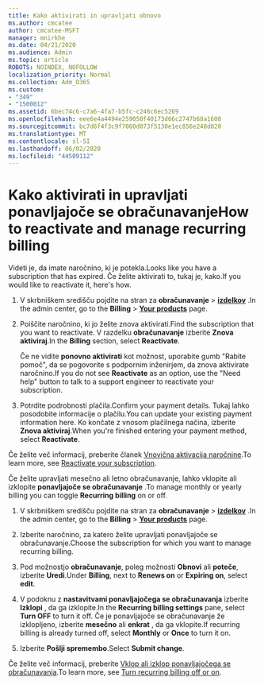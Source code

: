 ```yaml
---
title: Kako aktivirati in upravljati obnovo
ms.author: cmcatee
author: cmcatee-MSFT
manager: mnirkhe
ms.date: 04/21/2020
ms.audience: Admin
ms.topic: article
ROBOTS: NOINDEX, NOFOLLOW
localization_priority: Normal
ms.collection: Adm_O365
ms.custom:
- "349"
- "1500012"
ms.assetid: 6bec74c6-c7a6-4fa7-b5fc-c246c6ec5269
ms.openlocfilehash: eee6e4a4494e259050f40173d66c2747b68a1608
ms.sourcegitcommit: bc7d6f4f3c9f7060d073f5130e1ec856e248d020
ms.translationtype: MT
ms.contentlocale: sl-SI
ms.lasthandoff: 06/02/2020
ms.locfileid: "44509112"
---
```

# <a name="how-to-reactivate-and-manage-recurring-billing"></a><span data-ttu-id="cd80e-102">Kako aktivirati in upravljati ponavljajoče se obračunavanje</span><span class="sxs-lookup"><span data-stu-id="cd80e-102">How to reactivate and manage recurring billing</span></span>

<span data-ttu-id="cd80e-103">Videti je, da imate naročnino, ki je potekla.</span><span class="sxs-lookup"><span data-stu-id="cd80e-103">Looks like you have a subscription that has expired.</span></span> <span data-ttu-id="cd80e-104">Če želite aktivirati to, tukaj je, kako.</span><span class="sxs-lookup"><span data-stu-id="cd80e-104">If you would like to reactivate it, here's how.</span></span>
  
1. <span data-ttu-id="cd80e-105">V skrbniškem središču pojdite na stran za **obračunavanje** \> **[izdelkov](https://go.microsoft.com/fwlink/p/?linkid=842054)** .</span><span class="sxs-lookup"><span data-stu-id="cd80e-105">In the admin center, go to the **Billing** \> **[Your products](https://go.microsoft.com/fwlink/p/?linkid=842054)** page.</span></span>

2. <span data-ttu-id="cd80e-106">Poiščite naročnino, ki jo želite znova aktivirati.</span><span class="sxs-lookup"><span data-stu-id="cd80e-106">Find the subscription that you want to reactivate.</span></span> <span data-ttu-id="cd80e-107">V razdelku **obračunavanje** izberite **Znova aktiviraj**.</span><span class="sxs-lookup"><span data-stu-id="cd80e-107">In the **Billing** section, select  **Reactivate**.</span></span>

    <span data-ttu-id="cd80e-108">Če ne vidite **ponovno aktivirati** kot možnost, uporabite gumb "Rabite pomoč", da se pogovorite s podpornim inženirjem, da znova aktivirate naročnino.</span><span class="sxs-lookup"><span data-stu-id="cd80e-108">If you do not see **Reactivate** as an option, use the "Need help" button to talk to a support engineer to reactivate your subscription.</span></span>

3. <span data-ttu-id="cd80e-109">Potrdite podrobnosti plačila.</span><span class="sxs-lookup"><span data-stu-id="cd80e-109">Confirm your payment details.</span></span> <span data-ttu-id="cd80e-110">Tukaj lahko posodobite informacije o plačilu.</span><span class="sxs-lookup"><span data-stu-id="cd80e-110">You can update your existing payment information here.</span></span> <span data-ttu-id="cd80e-111">Ko končate z vnosom plačilnega načina, izberite **Znova aktiviraj**.</span><span class="sxs-lookup"><span data-stu-id="cd80e-111">When you're finished entering your payment method, select **Reactivate**.</span></span>

<span data-ttu-id="cd80e-112">Če želite več informacij, preberite članek [Vnovična aktivacija naročnine](https://docs.microsoft.com/microsoft-365/commerce/subscriptions-and-billing/reactivate-your-subscription).</span><span class="sxs-lookup"><span data-stu-id="cd80e-112">To learn more, see [Reactivate your subscription](https://docs.microsoft.com/microsoft-365/commerce/subscriptions-and-billing/reactivate-your-subscription).</span></span> 

<span data-ttu-id="cd80e-113">Če želite upravljati mesečno ali letno obračunavanje, lahko vklopite ali izklopite **ponavljajoče se obračunavanje** .</span><span class="sxs-lookup"><span data-stu-id="cd80e-113">To manage monthly or yearly billing you can toggle **Recurring billing** on or off.</span></span>
  
1. <span data-ttu-id="cd80e-114">V skrbniškem središču pojdite na stran za **obračunavanje** \> **[izdelkov](https://go.microsoft.com/fwlink/p/?linkid=842054)** .</span><span class="sxs-lookup"><span data-stu-id="cd80e-114">In the admin center, go to the **Billing** \> **[Your products](https://go.microsoft.com/fwlink/p/?linkid=842054)** page.</span></span>

2. <span data-ttu-id="cd80e-115">Izberite naročnino, za katero želite upravljati ponavljajoče se obračunavanje.</span><span class="sxs-lookup"><span data-stu-id="cd80e-115">Choose the subscription for which you want to manage recurring billing.</span></span>

3. <span data-ttu-id="cd80e-116">Pod možnostjo **obračunavanje**, poleg možnosti **Obnovi** ali **poteče**, izberite **Uredi**.</span><span class="sxs-lookup"><span data-stu-id="cd80e-116">Under **Billing**, next to **Renews on** or **Expiring on**, select **edit**.</span></span>

4. <span data-ttu-id="cd80e-117">V podoknu z **nastavitvami ponavljajočega se obračunavanja** izberite **Izklopi** , da ga izklopite.</span><span class="sxs-lookup"><span data-stu-id="cd80e-117">In the **Recurring billing settings** pane, select **Turn OFF** to turn it off.</span></span> <span data-ttu-id="cd80e-118">Če je ponavljajoče se obračunavanje že izklopljeno, izberite **mesečno** ali **enkrat** , da ga vklopite.</span><span class="sxs-lookup"><span data-stu-id="cd80e-118">If recurring billing is already turned off, select **Monthly** or **Once** to turn it on.</span></span>

5. <span data-ttu-id="cd80e-119">Izberite **Pošlji spremembo**.</span><span class="sxs-lookup"><span data-stu-id="cd80e-119">Select **Submit change**.</span></span>

<span data-ttu-id="cd80e-120">Če želite več informacij, preberite [Vklop ali izklop ponavljajočega se obračunavanja](https://docs.microsoft.com/microsoft-365/commerce/subscriptions/renew-your-subscription#turn-recurring-billing-off-or-on).</span><span class="sxs-lookup"><span data-stu-id="cd80e-120">To learn more, see [Turn recurring billing off or on](https://docs.microsoft.com/microsoft-365/commerce/subscriptions/renew-your-subscription#turn-recurring-billing-off-or-on).</span></span>